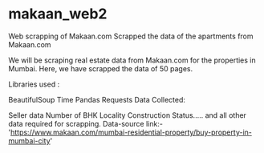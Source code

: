 # makaan_web2
Web scrapping of Makaan.com
Scrapped the data of the apartments from Makaan.com

We will be scraping real estate data from Makaan.com for the properties in Mumbai. Here, we have scrapped the data of 50 pages.

Libraries used :

BeautifulSoup
Time
Pandas
Requests
Data Collected:

Seller data
Number of BHK
Locality
Construction Status..... and all other data required for scrapping.
Data-source link:- 'https://www.makaan.com/mumbai-residential-property/buy-property-in-mumbai-city'
